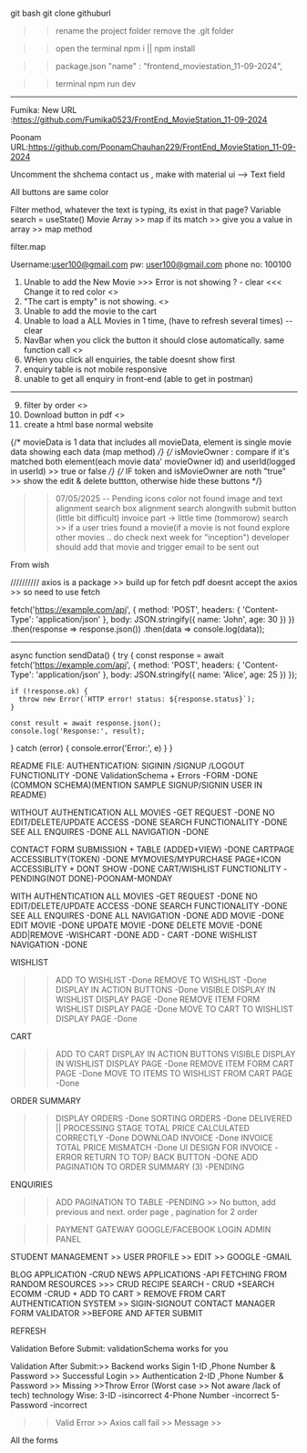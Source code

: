 git bash
git clone githuburl

>> rename the project folder
>> remove the .git folder

>>open the terminal
>>npm i || npm install

>>package.json
>>"name" : "frontend_moviestation_11-09-2024",

>>terminal
>>npm run dev
-------------------------------------------------------------------------
Fumika:
New URL :https://github.com/Fumika0523/FrontEnd_MovieStation_11-09-2024

Poonam 
URL:https://github.com/PoonamChauhan229/FrontEnd_MovieStation_11-09-2024

<!-- Add Movie -->
Uncomment the shchema
contact us , make with material ui --> Text field

All buttons are same color

<!-- Search Bar -->
Filter method, whatever the text is typing, its exist in that page?
Variable search = useState() 
Movie Array >> map
if its match >> give you a value in array >> map method

filter.map

Username:user100@gmail.com
pw: user100@gmail.com
phone no: 100100

<!-- ISSUE -->
1. Unable to add the New Movie >>> Error is not showing ? - clear <<< Change it to red color <<DONE>>
2. "The cart is empty" is not showing. <<DONE>>
3. Unable to add the movie to the cart 
4. Unable to load a ALL Movies in 1 time, (have to refresh several times) -- clear
5. NavBar when you click the button it should close automatically. same function call <<DONE>>
6. WHen you click all enquiries, the table doesnt show first
7. enquiry table is not mobile responsive
8. unable to get all enquiry in front-end (able to get in postman)

---
9. filter by order <<DONE>>
10. Download button in pdf <<DONE>>
11. create a html base normal website



{/* movieData is 1 data that includes all movieData,
    element is single movie data showing each data (map method) */}
    {/* isMovieOwner : compare if it's matched both element(each movie data' movieOwner id) and userId(logged in userId) >> true or false  */}
    {/* IF token and isMovieOwner are noth "true" >> show the edit & delete buttton, otherwise hide these buttons */}

>> 07/05/2025 -- Pending
icons color
not found image and text alignment
search box alignment 
search alongwith submit button (little bit difficult)
invoice part -> little time (tommorow)
search >> if a user tries found a movie(if a movie is not found explore other movies .. do check next week for "inception") 
>> developer should add that movie and trigger email to be sent out

From wish 

//////////
axios is a package >> build up for fetch
pdf doesnt accept the axios >> so need to use fetch

fetch('https://example.com/api', {
  method: 'POST',
  headers: {
    'Content-Type': 'application/json'
  },
  body: JSON.stringify({
    name: 'John',
    age: 30
  })
})
.then(response => response.json())
.then(data => console.log(data));


------------------------------------

async function sendData() {
  try {
    const response = await fetch('https://example.com/api', {
      method: 'POST',
      headers: {
        'Content-Type': 'application/json'
      },
      body: JSON.stringify({
        name: 'Alice',
        age: 25
      })
    });

    if (!response.ok) {
      throw new Error(`HTTP error! status: ${response.status}`);
    }

    const result = await response.json();
    console.log('Response:', result);
  } catch (error) {
    console.error('Error:', e)
    }
}



README FILE:
AUTHENTICATION:
SIGININ /SIGNUP /LOGOUT FUNCTIONLITY                    -DONE
ValidationSchema + Errors -FORM                         -DONE (COMMON SCHEMA)(MENTION SAMPLE SIGNUP/SIGNIN USER IN README)

WITHOUT AUTHENTICATION
ALL MOVIES -GET REQUEST                                  -DONE
NO EDIT/DELETE/UPDATE ACCESS                             -DONE
SEARCH FUNCTIONALITY                                     -DONE
SEE ALL ENQUIRES                                         -DONE
ALL NAVIGATION                                           -DONE

CONTACT FORM SUBMISSION + TABLE (ADDED+VIEW)             -DONE 
CARTPAGE ACCESSIBLITY(TOKEN)                             -DONE
MYMOVIES/MYPURCHASE   PAGE+ICON ACCESSIBLITY + DONT SHOW -DONE 
CART/WISHLIST FUNCTIONLITY                               -PENDING(NOT DONE)-POONAM-MONDAY

WITH AUTHENTICATION
ALL MOVIES -GET REQUEST                                 -DONE
NO EDIT/DELETE/UPDATE ACCESS                            -DONE
SEARCH FUNCTIONALITY                                    -DONE
SEE ALL ENQUIRES                                        -DONE
ALL NAVIGATION                                          -DONE
ADD MOVIE                                               -DONE
EDIT MOVIE                                              -DONE
UPDATE MOVIE                                            -DONE
DELETE MOVIE                                            -DONE
ADD|REMOVE -WISHCART                                    -DONE
ADD - CART                                              -DONE
WISHLIST NAVIGATION                                     -DONE

WISHLIST
  >>ADD TO WISHLIST                                         -Done 
  >>REMOVE TO WISHLIST                                      -Done 
  >>DISPLAY IN ACTION BUTTONS                               -Done 
  >>VISIBLE DISPLAY IN WISHLIST DISPLAY PAGE                -Done 
  >>REMOVE ITEM FORM WISHLIST DISPLAY   PAGE                -Done 
  >>MOVE TO CART TO WISHLIST DISPLAY    PAGE                -Done

CART
  >>ADD TO CART
  >>DISPLAY IN ACTION BUTTONS
  >>VISIBLE DISPLAY IN WISHLIST DISPLAY PAGE                -Done
  >>REMOVE ITEM FORM CART  PAGE                             -Done
  >>MOVE TO ITEMS TO WISHLIST FROM CART PAGE                -Done


ORDER SUMMARY
  >>DISPLAY ORDERS                          -Done 
  >>SORTING ORDERS                                  -Done 
  >>DELIVERED || PROCESSING STAGE 
  >>TOTAL PRICE CALCULATED CORRECTLY              -Done 
  >>DOWNLOAD INVOICE                                -Done 
  >>INVOICE TOTAL PRICE MISMATCH                  -Done 
  >>UI DESIGN FOR INVOICE                           -ERROR 
  >>RETURN TO TOP/ BACK BUTTON                      -DONE
  >>ADD PAGINATION TO ORDER SUMMARY (3)             -PENDING   

ENQUIRIES
  >>ADD PAGINATION TO TABLE                       -PENDING   >> No button, add previous and next.
  >> order page , pagination for 2 order


>> PAYMENT GATEWAY
>> GOOGLE/FACEBOOK LOGIN
>> ADMIN PANEL 

STUDENT MANAGEMENT >> USER PROFILE >> EDIT >> GOOGLE -GMAIL

BLOG APPLICATION  -CRUD
NEWS APPLICATIONS -API FETCHING FROM RANDOM RESOURCES >>> CRUD
RECIPE SEARCH     - CRUD +SEARCH
ECOMM -CRUD + ADD TO CART > REMOVE FROM CART
AUTHENTICATION SYSTEM >> SIGIN-SIGNOUT
CONTACT MANAGER 
FORM VALIDATOR >>BEFORE AND AFTER SUBMIT 

REFRESH

Validation Before Submit:
validationSchema works for you

Validation After Submit:>> Backend works
Sigin
1-ID ,Phone Number & Password >> Successful Login >> Authentication
2-ID ,Phone Number & Password  >> Missing >>Throw Error (Worst case >> Not aware /lack of tech)
technology Wise:
3-ID -isincorrect
4-Phone Number -incorrect
5-Password -incorrect
>> Valid Error >> Axios call fail >> Message >>

All the forms